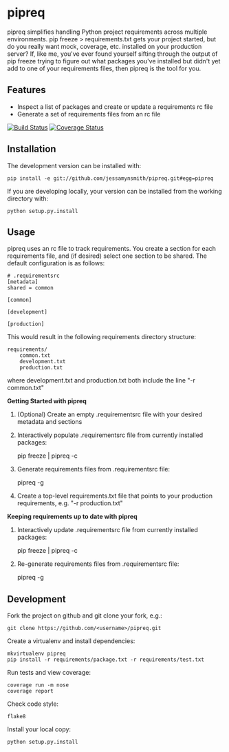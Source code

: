 pipreq
======

pipreq simplifies handling Python project requirements across multiple environments.
pip freeze > requirements.txt gets your project started, but do you really want
mock, coverage, etc. installed on your production server? If, like me, you've ever
found yourself sifting through the output of pip freeze trying to figure out what
packages you've installed but didn't yet add to one of your requirements files, then
pipreq is the tool for you.

Features
--------

- Inspect a list of packages and create or update a requirements rc file
- Generate a set of requirements files from an rc file

[![Build Status](https://travis-ci.org/jessamynsmith/pipreq.svg?branch=master)](https://travis-ci.org/jessamynsmith/pipreq)
[![Coverage Status](https://coveralls.io/repos/jessamynsmith/pipreq/badge.svg?branch=master)](https://coveralls.io/r/jessamynsmith/pipreq?branch=master)

Installation
------------

The development version can be installed with:

    pip install -e git://github.com/jessamynsmith/pipreq.git#egg=pipreq

If you are developing locally, your version can be installed from the working directory with:

    python setup.py.install

Usage
-----

pipreq uses an rc file to track requirements. You create a section for each requirements file,
and (if desired) select one section to be shared. The default configuration is as follows:

```
# .requirementsrc
[metadata]
shared = common

[common]

[development]

[production]
```

This would result in the following requirements directory structure:

    requirements/
        common.txt
        development.txt
        production.txt

where development.txt and production.txt both include the line "-r common.txt"

**Getting Started with pipreq**

1. (Optional) Create an empty .requirementsrc file with your desired metadata and sections

2. Interactively populate .requirementsrc file from currently installed packages:

    pip freeze | pipreq -c

3. Generate requirements files from .requirementsrc file:

    pipreq -g

4. Create a top-level requirements.txt file that points to your production requirements, e.g.
"-r production.txt"

**Keeping requirements up to date with pipreq**

1. Interactively update .requirementsrc file from currently installed packages:

    pip freeze | pipreq -c

2. Re-generate requirements files from .requirementsrc file:

    pipreq -g


Development
-----

Fork the project on github and git clone your fork, e.g.:

    git clone https://github.com/<username>/pipreq.git

Create a virtualenv and install dependencies:

    mkvirtualenv pipreq
    pip install -r requirements/package.txt -r requirements/test.txt

Run tests and view coverage:

    coverage run -m nose
    coverage report

Check code style:

    flake8

Install your local copy:

    python setup.py.install
